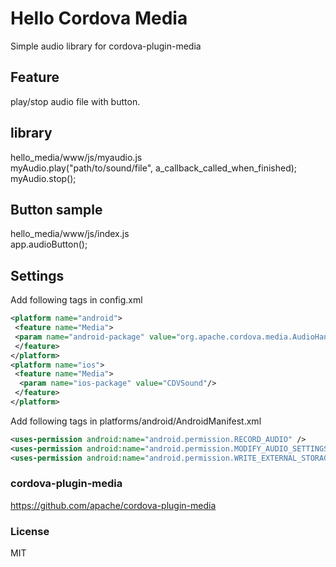 #  Hello Cordova Media
Simple audio library  for cordova-plugin-media

## Feature
 play/stop audio file with button.

## library 
 hello_media/www/js/myaudio.js  
 myAudio.play("path/to/sound/file", a_callback_called_when_finished);  
 myAudio.stop();  

## Button sample
 hello_media/www/js/index.js  
 app.audioButton();  

## Settings
 Add following tags in config.xml  
 ```xml
 <platform name="android">  
  <feature name="Media">  
  <param name="android-package" value="org.apache.cordova.media.AudioHandler"/>  
  </feature>  
 </platform>  
 <platform name="ios">  
  <feature name="Media">  
   <param name="ios-package" value="CDVSound"/>  
  </feature>  
 </platform>  
 ```
 Add following tags in platforms/android/AndroidManifest.xml  
 ```xml
 <uses-permission android:name="android.permission.RECORD_AUDIO" />  
 <uses-permission android:name="android.permission.MODIFY_AUDIO_SETTINGS" />  
 <uses-permission android:name="android.permission.WRITE_EXTERNAL_STORAGE" />  
 ```

### cordova-plugin-media
 https://github.com/apache/cordova-plugin-media

### License
MIT



